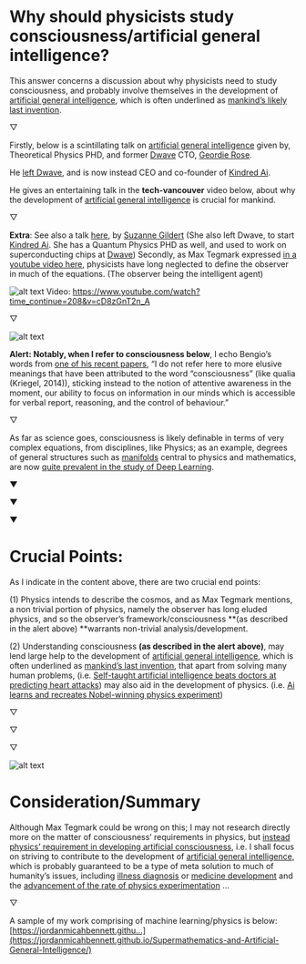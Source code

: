 Why should physicists study consciousness/artificial general intelligence?
=====

This answer concerns a discussion about why physicists need to study consciousness, and probably involve themselves in the development of [artificial general intelligence](https://en.wikipedia.org/wiki/Artificial_general_intelligence), which is often underlined as [mankind’s likely last invention](https://www.youtube.com/watch?v=9snY7lhJA4c).

▽

Firstly, below is a scintillating talk on [artificial general intelligence](https://en.wikipedia.org/wiki/Artificial_general_intelligence) given by, Theoretical Physics PHD, and former [Dwave](https://www.dwavesys.com/home) CTO, [Geordie Rose](http://www.ideacity.ca/speaker/geordie-rose/).

He [left Dwave](https://spectrum.ieee.org/automaton/robotics/artificial-intelligence/dwave-founder-new-startup-kindred-ai), and is now instead CEO and co-founder of [Kindred Ai](https://www.kindred.ai/).

He gives an entertaining talk in the **tech-vancouver** video below, about why the development of [artificial general intelligence](https://en.wikipedia.org/wiki/Artificial_general_intelligence) is crucial for mankind.

▽

**Extra**: See also a talk [here](https://www.youtube.com/watch?v=JBWc09b6LnM), by [Suzanne Gildert](https://www.linkedin.com/in/suzannegildert) (She also left Dwave, to start [Kindred Ai](https://www.kindred.ai/). She has a Quantum Physics PHD as well, and used to work on superconducting chips at [Dwave](https://www.dwavesys.com/home))
Secondly, as Max Tegmark expressed [in a youtube video here](https://youtu.be/jXBfXNW6Bxo?t=1977), physicists have long neglected to define the observer in much of the equations. (The observer being the intelligent agent)

![alt text](https://i.imgur.com/z7uA7A5.png)
Video: https://www.youtube.com/watch?time_continue=208&v=cD8zGnT2n_A

▽

![alt text](https://i.imgur.com/ZEPAqGb.png)

**Alert: Notably, when I refer to consciousness below**, I echo Bengio’s words from [one of his recent papers](https://arxiv.org/abs/1709.08568), “I do not refer here to more elusive meanings that have been attributed to the word “consciousness” (like qualia (Kriegel, 2014)), sticking instead to the notion of attentive awareness in the moment, our ability to focus on information in our minds which is accessible for verbal report, reasoning, and the control of behaviour.”

▽

As far as science goes, consciousness is likely definable in terms of very complex equations, from disciplines, like Physics; as an example, degrees of general structures such as [manifolds](https://en.wikipedia.org/wiki/Manifold) central to physics and mathematics, are now [quite prevalent in the study of Deep Learning](https://arxiv.org/abs/1611.03383).

▼

▼

▼

**Crucial Points:**
=====

As I indicate in the content above, there are two crucial end points:

(1) Physics intends to describe the cosmos, and as Max Tegmark mentions, a non trivial portion of physics, namely the observer has long eluded physics, and so the observer’s framework/consciousness **(as described in the alert above) **warrants non-trivial analysis/development.

(2) Understanding consciousness **(as described in the alert above)**, may lend large help to the development of [artificial general intelligence](https://en.wikipedia.org/wiki/Artificial_general_intelligence), which is often underlined as [mankind’s last invention](https://www.youtube.com/watch?v=9snY7lhJA4c), that apart from solving many human problems, (i.e. [Self-taught artificial intelligence beats doctors at predicting heart attacks](http://www.sciencemag.org/news/2017/04/self-taught-artificial-intelligence-beats-doctors-predicting-heart-attacks)) may also aid in the development of physics. (i.e. [Ai learns and recreates Nobel-winning physics experiment](https://techcrunch.com/2016/05/16/ai-learns-and-recreates-nobel-winning-physics-experiment/))

▽

▽

▽

![alt text](https://i.imgur.com/1F5dJGP.jpg)

Consideration/Summary
=====

Although Max Tegmark could be wrong on this; I may not research directly more on the matter of consciousness’ requirements in physics, but [instead physics’ requirement in developing artificial consciousness](https://arxiv.org/abs/1608.08225), i.e. I shall focus on striving to contribute to the development of [artificial general intelligence](https://en.wikipedia.org/wiki/Artificial_general_intelligence), which is probably guaranteed to be a type of meta solution to much of humanity’s issues, including [illness diagnosis](http://www.sciencemag.org/news/2017/04/self-taught-artificial-intelligence-beats-doctors-predicting-heart-attacks) or [medicine development](https://arxiv.org/ftp/arxiv/papers/1701/1701.04503.pdf) and the [advancement of the rate of physics experimentation](https://techcrunch.com/2016/05/16/ai-learns-and-recreates-nobel-winning-physics-experiment/) …

▽

A sample of my work comprising of machine learning/physics is below:
[https://jordanmicahbennett.githu...](https://jordanmicahbennett.github.io/Supermathematics-and-Artificial-General-Intelligence/)
